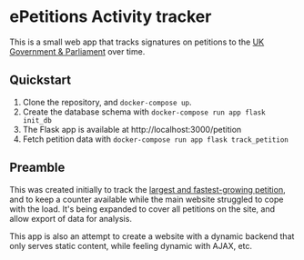 # ePetitions Activity tracker

This is a small web app that tracks signatures on petitions to the [UK Government & Parliament][p.par.uk] over time.

## Quickstart

1.  Clone the repository, and `docker-compose up`.
2.  Create the database schema with `docker-compose run app flask init_db`
3.  The Flask app is available at http://localhost:3000/petition
4.  Fetch petition data with `docker-compose run app flask track_petition`

## Preamble

This was created initially to track the [largest and fastest-growing petition][art50], and to keep a counter available
while the main website struggled to cope with the load. It's being expanded to cover all petitions on the site, and
allow export of data for analysis.

This app is also an attempt to create a website with a dynamic backend that only serves static content, while feeling
dynamic with AJAX, etc.

[p.par.uk]: https://petition.parliament.uk/
[art50]: https://petition.parliament.uk/petitions/241584
